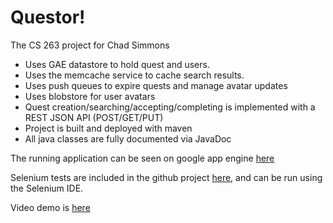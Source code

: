 Questor!
=============================

The CS 263 project for Chad Simmons

* Uses GAE datastore to hold quest and users. 
* Uses the memcache service to cache search results. 
* Uses push queues to expire quests and manage avatar updates
* Uses blobstore for user avatars
* Quest creation/searching/accepting/completing is implemented with a REST JSON API (POST/GET/PUT)
* Project is built and deployed with maven
* All java classes are fully documented via JavaDoc

The running application can be seen on google app engine [here](http://http://stunning-shadow-733.appspot.com)

Selenium tests are included in the github project [here](https://github.com/polpak/cs263-project/tree/master/selenium-tests), and can be run using the Selenium IDE.

Video demo is [here]()
